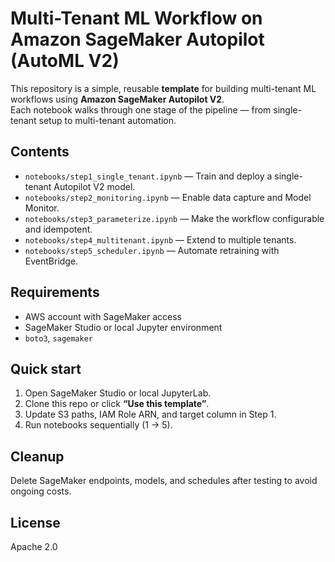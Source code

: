 # Multi-Tenant ML Workflow on Amazon SageMaker Autopilot (AutoML V2)

This repository is a simple, reusable **template** for building multi-tenant ML workflows using **Amazon SageMaker Autopilot V2**.  
Each notebook walks through one stage of the pipeline — from single-tenant setup to multi-tenant automation.

## Contents
- `notebooks/step1_single_tenant.ipynb` — Train and deploy a single-tenant Autopilot V2 model.
- `notebooks/step2_monitoring.ipynb` — Enable data capture and Model Monitor.
- `notebooks/step3_parameterize.ipynb` — Make the workflow configurable and idempotent.
- `notebooks/step4_multitenant.ipynb` — Extend to multiple tenants.
- `notebooks/step5_scheduler.ipynb` — Automate retraining with EventBridge.

## Requirements
- AWS account with SageMaker access
- SageMaker Studio or local Jupyter environment
- `boto3`, `sagemaker`

## Quick start
1. Open SageMaker Studio or local JupyterLab.
2. Clone this repo or click **“Use this template”**.
3. Update S3 paths, IAM Role ARN, and target column in Step 1.
4. Run notebooks sequentially (1 → 5).

## Cleanup
Delete SageMaker endpoints, models, and schedules after testing to avoid ongoing costs.

## License
Apache 2.0